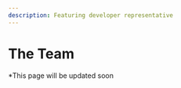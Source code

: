 ```yaml
---
description: Featuring developer representative
---
```


# The Team

\*This page will be updated soon
